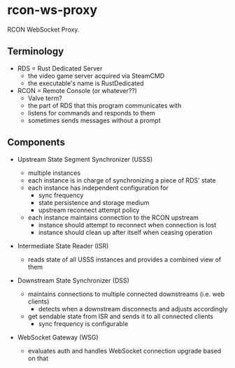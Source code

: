 # rcon-ws-proxy

RCON WebSocket Proxy.

## Terminology

- RDS = Rust Dedicated Server
  - the video game server acquired via SteamCMD
  - the executable's name is RustDedicated
- RCON = Remote Console (or whatever??)
  - Valve term?
  - the part of RDS that this program communicates with
  - listens for commands and responds to them
  - sometimes sends messages without a prompt

## Components

- Upstream State Segment Synchronizer (USSS)

  - multiple instances
  - each instance is in charge of synchronizing a piece of RDS' state
  - each instance has independent configuration for
    - sync frequency
    - state persistence and storage medium
    - upstream reconnect attempt policy
  - each instance maintains connection to the RCON upstream
    - instance should attempt to reconnect when connection is lost
    - instance should clean up after itself when ceasing operation

- Intermediate State Reader (ISR)

  - reads state of all USSS instances and provides a combined view of them

- Downstream State Synchronizer (DSS)

  - maintains connections to multiple connected downstreams (i.e. web clients)
    - detects when a downstream disconnects and adjusts accordingly
  - get sendable state from ISR and sends it to all connected clients
    - sync frequency is configurable

- WebSocket Gateway (WSG)
  - evaluates auth and handles WebSocket connection upgrade based on that
